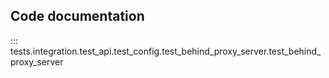 ## Code documentation

::: tests.integration.test_api.test_config.test_behind_proxy_server.test_behind_proxy_server